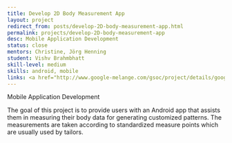 ```yaml
---
title: Develop 2D Body Measurement App
layout: project
redirect_from: posts/develop-2D-body-measurement-app.html
permalink: projects/develop-2D-body-measurement-app
desc: Mobile Application Development
status: close
mentors: Christine, Jörg Henning
student: Vishv Brahmbhatt
skill-level: medium
skills: android, mobile
links: <a href="http://www.google-melange.com/gsoc/project/details/google/gsoc2014/vishv/5878405773918208">GSoC page</a>
---
```

Mobile Application Development

The goal of this project is to provide users with an Android app that assists them in measuring their body data for generating customized patterns. The measurements are taken according to standardized measure points which are usually used by tailors.

